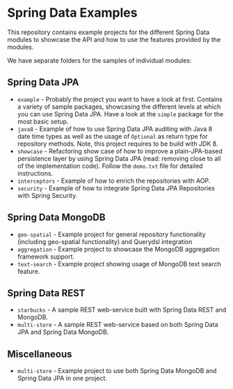 # Spring Data Examples

This repository contains example projects for the different Spring Data modules to showcase the API and how to use the features provided by the modules.

We have separate folders for the samples of individual modules:

## Spring Data JPA

* `example` - Probably the project you want to have a look at first. Contains a variety of sample packages, showcasing the different levels at which you can use Spring Data JPA. Have a look at the `simple` package for the most basic setup.
* `java8` - Example of how to use Spring Data JPA auditing with Java 8 date time types as well as the usage of `Optional` as return type for repository methods. Note, this project requires to be build with JDK 8.
* `showcase` - Refactoring show case of how to improve a plain-JPA-based persistence layer by using Spring Data JPA (read: removing close to all of the implementation code). Follow the `demo.txt` file for detailed instructions.
* `interceptors` - Example of how to enrich the repositories with AOP.
* `security` - Example of how to integrate Spring Data JPA Repositories with Spring Security.

## Spring Data MongoDB

* `geo-spatial` - Example project for general repository functionality (including geo-spatial functionality) and Querydsl integration
* `aggregation` - Example project to showcase the MongoDB aggregation framework support.
* `text-search` - Example project showing usage of MongoDB text search feature.

## Spring Data REST

* `starbucks` - A sample REST web-service built with Spring Data REST and MongoDB.
* `multi-store` - A sample REST web-service based on both Spring Data JPA and Spring Data MongoDB.

## Miscellaneous

* `multi-store` - Example project to use both Spring Data MongoDB and Spring Data JPA in one project.
